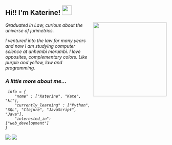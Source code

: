 <h2> Hi!! I'm Katerine! <img src="https://media.giphy.com/media/l17M5uvfc1VosGUUP0/giphy.gif" width="30"></h2>
<img align='right' src="https://media.giphy.com/media/Z9WRoncIw8RYBLJ0FB/giphy.gif" width="230">
<p><em>Graduated in Law, curious about the universe of jurimetrics.

I ventured into the law for many years and now I am studying computer science at anhembi morumbi. I love opposites, complementary colors. Like purple and yellow, law and programming.

### A little more about me...  

```pyhton
 info = {
    "nome" : ["Katerine", "Kate", "kt"], 
    "currently_learning" : ["Python", "SQL", "Clojure", "JavaScript", "Java"],
    "interested_in": ["web_development"]
}
 ```

<div>
<a href = "ka.lwitkoski@gmail.com"><img src="https://img.shields.io/badge/Gmail-D14836?style=for-the-badge&logo=gmail&logoColor=white" target="_blank"></a>
<a href="https://www.linkedin.com/in/katerinewitkoski/" target="_blank"><img src="https://img.shields.io/badge/-LinkedIn-%230077B5?style=for-the-badge&logo=linkedin&logoColor=white" target="_blank"></a>   
</div>
